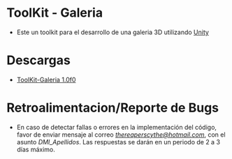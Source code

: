 ﻿# ToolKit - Galeria

- Este un toolkit para el desarrollo de una galeria 3D utilizando [Unity](https://unity.com/es)

# Descargas

- [ToolKit-Galeria 1.0f0](https://raw.githubusercontent.com/TheReaperScythe/Kit_Galeria/master/Versiones/ToolKit_Galeria_1_0f0.unitypackage)

# Retroalimentacion/Reporte de Bugs

- En caso de detectar fallas o errores en la implementación del código, favor de enviar mensaje al correo *thereaperscythe@hotmail.com*, con el asunto *DMI_Apellidos*. Las respuestas se darán en un periodo de 2 a 3 días máximo.

